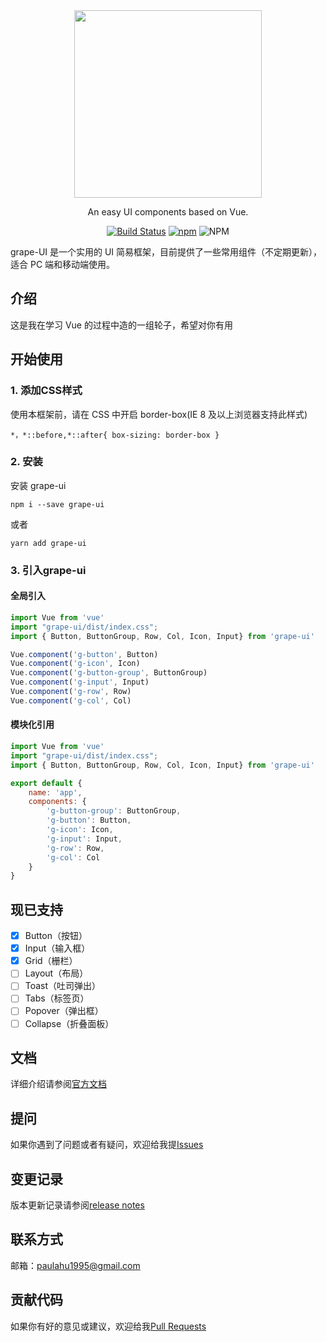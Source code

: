 <div align="center" >
    <img width="300" src="https://github.com/Paulahu/grape-UI/blob/master/logo.png">
</div>

<div align="center">

An easy UI components based on Vue.

[![Build Status](https://travis-ci.org/Paulahu/grape-UI.svg?branch=master)](https://travis-ci.org/Paulahu/grape-UI)
[![npm](https://img.shields.io/npm/v/grape-ui?style=flat)](https://www.npmjs.com/package/grape-ui-test)
![NPM](https://img.shields.io/npm/l/grape-ui)
</div>

 grape-UI 是一个实用的 UI 简易框架，目前提供了一些常用组件（不定期更新），适合 PC 端和移动端使用。


## 介绍
这是我在学习 Vue 的过程中造的一组轮子，希望对你有用
## 开始使用
### 1. 添加CSS样式
使用本框架前，请在 CSS 中开启 border-box(IE 8 及以上浏览器支持此样式)

```
*，*::before,*::after{ box-sizing: border-box }
```

### 2. 安装
安装 grape-ui

```
npm i --save grape-ui
```

或者

```
yarn add grape-ui
```

### 3. 引入grape-ui
#### 全局引入

```js
import Vue from 'vue'
import "grape-ui/dist/index.css";
import { Button, ButtonGroup, Row, Col, Icon, Input} from 'grape-ui'

Vue.component('g-button', Button)
Vue.component('g-icon', Icon)
Vue.component('g-button-group', ButtonGroup)
Vue.component('g-input', Input)
Vue.component('g-row', Row)
Vue.component('g-col', Col)

```

#### 模块化引用

```js
import Vue from 'vue'
import "grape-ui/dist/index.css";
import { Button, ButtonGroup, Row, Col, Icon, Input} from 'grape-ui'

export default {
    name: 'app',
    components: {
        'g-button-group': ButtonGroup,
        'g-button': Button,
        'g-icon': Icon,
        'g-input': Input,
        'g-row': Row,
        'g-col': Col
    }
}
```

## 现已支持

- [x] Button（按钮）
- [x] Input（输入框）
- [x] Grid（栅栏）
- [ ] Layout（布局）
- [ ] Toast（吐司弹出）
- [ ] Tabs（标签页）
- [ ] Popover（弹出框）
- [ ] Collapse（折叠面板）

## 文档
详细介绍请参阅[官方文档](https://github.com/Paulahu/grape-UI)
## 提问
如果你遇到了问题或者有疑问，欢迎给我提[Issues](https://github.com/Paulahu/grape-UI/issues)
## 变更记录
版本更新记录请参阅[release notes](https://github.com/Paulahu/grape-UI/releases)
## 联系方式
邮箱：paulahu1995@gmail.com
## 贡献代码
如果你有好的意见或建议，欢迎给我[Pull Requests](https://github.com/Paulahu/grape-UI/pulls)

